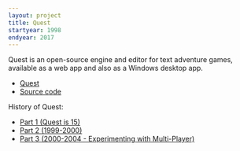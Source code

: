 ```yaml
---
layout: project
title: Quest
startyear: 1998
endyear: 2017
---
```


Quest is an open-source engine and editor for text adventure games, available as a web app and also as a Windows desktop app.

- [Quest](http://textadventures.co.uk/quest)
- [Source code](https://github.com/textadventures/quest)

History of Quest:

- [Part 1 (Quest is 15)](/2013/11/07/quest-is-15)
- [Part 2 (1999-2000)](/2013/11/26/15-years-of-quest-part-2-1999-2000)
- [Part 3 (2000-2004 - Experimenting with Multi-Player)](/2013/11/27/15-years-of-quest-part-3-2000-2004-experimenting-with-multi-player)